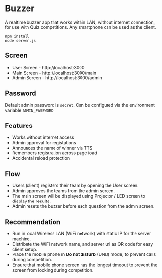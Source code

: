 # Buzzer

A realtime buzzer app that works within LAN, without internet connection, for use with Quiz competitions.
Any smartphone can be used as the client.

```
npm install
node server.js
```

## Screen

- User Screen - http://localhost:3000
- Main Screen - http://localhost:3000/main
- Admin Screen - http://localhost:3000/admin

## Password

Default admin password is `secret`. Can be configured via the environment variable `ADMIN_PASSWORD`.

## Features

- Works without internet access
- Admin approval for registations
- Announces the name of winner via TTS
- Remembers registration across page load
- Accidental reload protection

## Flow

- Users (client) registers their team by opening the User screen.
- Admin approves the teams from the admin screen.
- The main screen will be displayed using Projector / LED screen to display the results.
- Admin resets the buzzer before each question from the admin screen.

## Recommendation

- Run in local Wireless LAN (WiFi network) with static IP for the server machine.
- Distribute the WiFi network name, and server url as QR code for easy client setup.
- Place the mobile phone in **Do not disturb** (DND) mode, to prevent calls during competition.
- Ensure that mobile phone screen has the longest timeout to prevent the screen from locking during competition.
